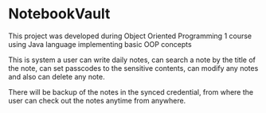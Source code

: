 # NotebookVault

This project was developed during Object Oriented Programming 1 course using Java language implementing basic OOP concepts 

This is system a user can write daily notes, can search a note by the title of the note, can set passcodes to the sensitive contents, can modify any notes and also can delete any note. 

There will be backup of the notes in the synced credential, from where the user can check out the notes anytime from anywhere.
